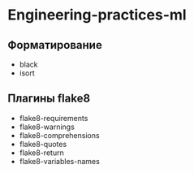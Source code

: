 # Engineering-practices-ml

## Форматирование
* black
* isort
## Плагины flake8
* flake8-requirements
* flake8-warnings
* flake8-comprehensions
* flake8-quotes 
* flake8-return 
* flake8-variables-names